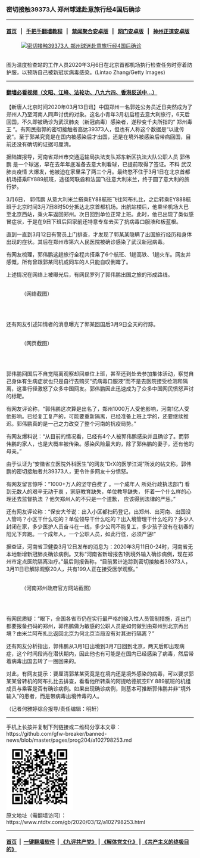 ### 密切接触39373人 郑州球迷赴意旅行经4国后确诊
------------------------

#### [首页](https://github.com/gfw-breaker/banned-news/blob/master/README.md) &nbsp;&nbsp;|&nbsp;&nbsp; [手把手翻墙教程](https://github.com/gfw-breaker/guides/wiki) &nbsp;&nbsp;|&nbsp;&nbsp; [禁闻聚合安卓版](https://github.com/gfw-breaker/bn-android) &nbsp;&nbsp;|&nbsp;&nbsp; [网门安卓版](https://github.com/oGate2/oGate) &nbsp;&nbsp;|&nbsp;&nbsp; [神州正道安卓版](https://github.com/SzzdOgate/update) 



<div><div class="featured_image">
 <a href="https://i.ntdtv.com/assets/uploads/2020/03/GettyImages-1205406761.jpg" target="_blank">
  <figure>
   <img alt="密切接触39373人 郑州球迷赴意旅行经4国后确诊" src="https://i.ntdtv.com/assets/uploads/2020/03/GettyImages-1205406761-800x450.jpg"/>
  </figure><br/>
 </a>
 <span class="caption">
  图为温度检查站的工作人员2020年3月6日在北京首都机场执行检查任务时穿着防护服，以预防自己被新冠状病毒感染。(Lintao Zhang/Getty Images)
 </span>
</div>
</div><hr/>

#### [翻墙必看视频（文昭、江峰、法轮功、八九六四、香港反送中...）](https://github.com/gfw-breaker/banned-news/blob/master/pages/link3.md)

<div><div class="post_content" itemprop="articleBody">
 <p>
  【新唐人北京时间2020年03月13日讯】中国郑州一名郭姓公务员近日突然成为了郑州人乃至河南人同声讨伐的对象。这名小青年3月初启程去意大利旅行，6天后回国，不久即被确诊为武汉肺炎（新冠病毒）感染者，遂秒变千夫所指的“
  <ok href="https://www.ntdtv.com/gb/郑州毒王.htm">
   郑州毒王
  </ok>
  ”。有网民指郭的密切接触者高达39373人，但也有人称这个数据是“以讹传讹”。至于郭某究竟是在国内被感染后才出国，还是在境外被感染后带病回国，目前还没有确切的证据可厘清。
 </p>
 <p>
  据陆媒报导，河南省郑州市交通运输局执法支队郑东新区执法大队公职人员
  <ok href="https://www.ntdtv.com/gb/郭伟鹏.htm">
   郭伟鹏
  </ok>
  是一个球迷，早在去年年底准备去意大利看球，已提前取得了签证。不料
  <ok href="https://www.ntdtv.com/gb/442749.htm">
   武汉肺炎疫情
  </ok>
  大爆发，他被迫在家里呆了两三个月。最终憋不住于3月1日在北京首都机场搭乘EY889航班，途径阿联酋和法国飞往意大利米兰，终于圆了意大利的旅行梦。
 </p>
 <p>
  3月6日，
  <ok href="https://www.ntdtv.com/gb/郭伟鹏.htm">
   郭伟鹏
  </ok>
  从意大利米兰搭乘EY88航班飞往阿布扎比，之后转乘EY888航班于北京时间3月7日8时50分抵达北京首都机场。出航站楼后，他乘坐机场大巴至北京西站，乘火车返回郑州。次日回到单位正常上班。此时，他已出现了类似感冒症状，于是在9日下班后回家前还特意专车去买了抗病毒口服液和板蓝根。
 </p>
 <p>
  直到一直到3月12日有警员上门排查，才发现了郭某某隐瞒了出国旅行经历和身体出现的症状。其后在郑州市第六人民医院被确诊感染了武汉新冠病毒。
 </p>
 <p>
  有网友梳理，郭伟鹏这趟旅行全程共搭乘了6个航班、1趟高铁、1趟火车。网友并感慨，所有曾跟郭某同机或同车的人只能自叹倒霉了。
 </p>
 <p>
  上述情况在网络上被曝光后，有网民罗列了郭伟鹏出国之旅的形成路线。
 </p>
 <figure class="wp-caption alignnone" id="attachment_102798256" style="width: 300px">
  <img alt="" class="size-full wp-image-102798256" src="https://i.ntdtv.com/assets/uploads/2020/03/06870b6364118ee19b50fd16b4f955a1.jpg">
   <br/><figcaption class="wp-caption-text">
    （网络截图）
   </figcaption><br/>
  </img>
 </figure><br/>
 <p>
  还有网友引述知情者的消息曝光了郭某回国后3月9日全天的行踪。
 </p>
 <figure class="wp-caption alignnone" id="attachment_102798254" style="width: 300px">
  <img alt="" class="size-full wp-image-102798254" src="https://i.ntdtv.com/assets/uploads/2020/03/1dd1c02b4b1cc91f744f92c75ffec149.jpg">
   <br/><figcaption class="wp-caption-text">
    （网页截图）
   </figcaption><br/>
  </img>
 </figure><br/>
 <p>
  郭伟鹏回国后不自觉隔离观察却回单位上班，甚至还到处去参加集体活动，察觉自己身体有生病症状也只是自行去购买“抗病毒口服液”而不是去医院接受检测和隔离，这番行径激怒了众多中国网友。郭伟鹏因此迅速成为了众多中国网民愤怒声讨的标靶。
 </p>
 <p>
  有网友评论称，“郭伟鹏这次算是出名了，郑州1000万人受他影响，河南1亿人受他影响。已经复工复产的，可能要重新隔离，已经准备上班上学的，还要继续推迟。郭伟鹏真的是一己之力改变了整个河南的抗疫局势。”
 </p>
 <p>
  有网友爆料说：“从目前的情况看，已经有4个人被郭伟鹏感染并且确诊了。而郭伟鹏的家人，也是大概率被传染。感染风险最大的，除了郭伟鹏的妻子，还有他的母亲。”
 </p>
 <p>
  由于认证为“安徽省立医院外科医生”的网友“DrX的医学江湖”所发的帖文称，郭伟鹏的密切接触者共39373人，更令许多网友十分愤怒。
 </p>
 <p>
  有网友留言惊呼：“1000+万人的坚守白费了 。一个成年人 所处行政执法部门 看到无数人的艰辛无动于衷 ，家庭教育缺失，单位教导缺失， 怀着一个什么样的心理还去监督执法 ？他欠郑州人的不只是一个道歉， 应该得到法律的严惩。”
 </p>
 <p>
  还有网友评论称：“保安大爷说：出入小区都扫码登记，出郑州、出河南、出国没人管吗？小区干什么吃的？单位领导干什么吃的？出入境管理干什么吃的？多少人封闭在家，多少医护人员奋斗在一线，多少公司不能复工，多少孩子没有在初春的阳光下奔跑。一个成年人，一个公职人员，如此行径，必须严惩!”
 </p>
 <p>
  据查证，河南省卫健委3月12日发布的消息为：2020年3月11日0-24时，河南省无本地新增新冠肺炎确诊病例。又称“河南省新增报告1例境外输入确诊病例，现在郑州市定点医院隔离治疗。”最后则报告称，“目前累计追踪到密切接触者39373人，3月11日已解除观察20人，共有199人正在接受医学观察。”
 </p>
 <figure class="wp-caption alignnone" id="attachment_102798278" style="width: 600px">
  <img alt="" class="wp-image-102798278 size-medium" src="https://i.ntdtv.com/assets/uploads/2020/03/2020-03-12_160840-600x339.jpg"/>
  <br/><figcaption class="wp-caption-text">
   （河南郑州政府官方网站截图）
  </figcaption><br/>
 </figure><br/>
 <p>
  有网民质疑：“眼下，全国各省市仍在实行最严格的输入性人员管制措施，连出门都要报备扫码的郑州，郭伟鹏做为敏感的公职人员是如何做到由郑州到北京再出境？由米兰阿布扎比返回北京为何北京当局没有对其进行隔离？”
 </p>
 <p>
  还有网友分析指出，郭伟鹏从3月1日出境到3月7日回到北京，两天后即出现病症，这个时间段尚在潜伏期内，因此他也有可能是在国内已经感染了病毒，然后带着病毒出国去转了一圈回来的。
 </p>
 <p>
  对此，有网友提示：要厘清郭某某究竟是在境内还是境外感染的病毒，可以要求郭某某曾转机的阿布扎比去排查，看看他所转乘的阿提哈德航空EY 889航班的机组成员与乘客是否有确诊病例。如果出现确诊病例，则基本可推断郭伟鹏并非“境外输入”的患者，而是带病毒出境传毒的人。
 </p>
 <p>
  （记者何雅婷综合报导/责任编辑：明轩）
 </p>
 <div class="single_ad">
 </div>
</div>
</div>
<hr/>
手机上长按并复制下列链接或二维码分享本文章：<br/>
https://github.com/gfw-breaker/banned-news/blob/master/pages/prog204/a102798253.md <br/>
<a href='https://github.com/gfw-breaker/banned-news/blob/master/pages/prog204/a102798253.md'><img src='https://github.com/gfw-breaker/banned-news/blob/master/pages/prog204/a102798253.md.png'/></a> <br/>
原文地址（需翻墙访问）：https://www.ntdtv.com/gb/2020/03/12/a102798253.html


------------------------
#### [首页](https://github.com/gfw-breaker/banned-news/blob/master/README.md) &nbsp;|&nbsp; [一键翻墙软件](https://github.com/gfw-breaker/nogfw/blob/master/README.md) &nbsp;| [《九评共产党》](https://github.com/gfw-breaker/9ping.md/blob/master/README.md#九评之一评共产党是什么) | [《解体党文化》](https://github.com/gfw-breaker/jtdwh.md/blob/master/README.md) | [《共产主义的终极目的》](https://github.com/gfw-breaker/gczydzjmd.md/blob/master/README.md)


<img src='http://gfw-breaker.win/banned-news/pages/prog204/a102798253.md' width='0px' height='0px'/>